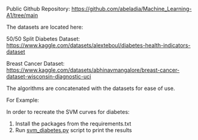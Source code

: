 Public Github Repository: https://github.com/abeladia/Machine_Learning-A1/tree/main

The datasets are located here:

50/50 Split Diabetes Dataset: https://www.kaggle.com/datasets/alexteboul/diabetes-health-indicators-dataset

Breast Cancer Dataset: https://www.kaggle.com/datasets/abhinavmangalore/breast-cancer-dataset-wisconsin-diagnostic-uci

The algorithms are concatenated with the datasets for ease of use.

For Example:

In order to recreate the SVM curves for diabetes:
1. Install the packages from the requirements.txt
2. Run [svm_diabetes.py](svm_diabetes.py) script to print the results

